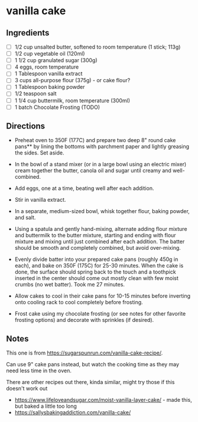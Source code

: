 # vanilla cake

## Ingredients

* [ ] 1/2 cup unsalted butter, softened to room temperature (1 stick; 113g)
* [ ] 1/2 cup vegetable oil (120ml)
* [ ] 1 1/2 cup granulated sugar (300g)
* [ ] 4 eggs, room temperature
* [ ] 1 Tablespoon vanilla extract
* [ ] 3 cups all-purpose flour (375g) - or cake flour?
* [ ] 1 Tablespoon baking powder
* [ ] 1/2 teaspoon salt
* [ ] 1 1/4 cup buttermilk, room temperature (300ml)
* [ ] 1 batch Chocolate Frosting (TODO)

## Directions

* Preheat oven to 350F (177C) and prepare two deep 8" round cake pans** by lining the bottoms with parchment paper and lightly greasing the sides. Set aside.

* In the bowl of a stand mixer (or in a large bowl using an electric mixer) cream together the butter, canola oil and sugar until creamy and well-combined.

* Add eggs, one at a time, beating well after each addition.

* Stir in vanilla extract.

* In a separate, medium-sized bowl, whisk together flour, baking powder, and salt.

* Using a spatula and gently hand-mixing, alternate adding flour mixture and buttermilk to the butter mixture, starting and ending with flour mixture and mixing until just combined after each addition.  The batter should be smooth and completely combined, but avoid over-mixing.

* Evenly divide batter into your prepared cake pans (roughly 450g in each), and bake on 350F (175C) for 25-30 minutes.  When the cake is done, the surface should spring back to the touch and a toothpick inserted in the center should come out mostly clean with few moist crumbs (no wet batter). Took me 27 minutes.

* Allow cakes to cool in their cake pans for 10-15 minutes before inverting onto cooling rack to cool completely before frosting.

* Frost cake using my chocolate frosting (or see notes for other favorite frosting options) and decorate with sprinkles (if desired).

## Notes

This one is from https://sugarspunrun.com/vanilla-cake-recipe/.

Can use 9" cake pans instead, but watch the cooking time as they may need less time in the oven.

There are other recipes out there, kinda similar, might try those if this doesn't work out

* https://www.lifeloveandsugar.com/moist-vanilla-layer-cake/ - made this, but baked a little too long
* https://sallysbakingaddiction.com/vanilla-cake/
